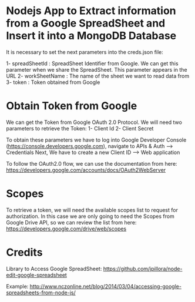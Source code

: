 # Nodejs App to Extract information from a Google SpreadSheet and Insert it into a MongoDB Database #

It is necessary to set the next parameters into the creds.json file:

1- spreadSheetId : SpreadSheet Identifier from Google. We can get this parameter when we share the SpreadSheet. This parameter appears in the URL
2- workSheetName : The name of the sheet we want to read data from
3- token : Token obtained from Google

# Obtain Token from Google #

We can get the Token from Google OAuth 2.0 Protocol. We will need two parameters to retrieve the Token:
1- Client Id
2- Client Secret

To obtain these parameters we have to log into Google Developer Console (https://console.developers.google.com),
navigate to APIs & Auth --> Credentials
Next, We have to create a new Client ID --> Web application

To follow the OAuth2.0 flow, we can use the documentation from here:
https://developers.google.com/accounts/docs/OAuth2WebServer

# Scopes #

To retrieve a token, we will need the available scopes list to request for authorization.
In this case we are only going to need the Scopes from Google Drive API, so we can review the list from here:
https://developers.google.com/drive/web/scopes

# Credits #

Library to Access Google SpreadSheet:
https://github.com/jpillora/node-edit-google-spreadsheet

Example:
http://www.nczonline.net/blog/2014/03/04/accessing-google-spreadsheets-from-node-js/